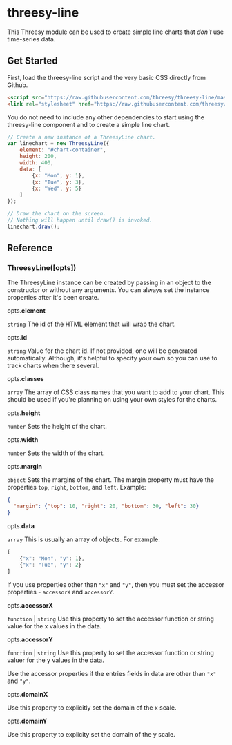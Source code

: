 # threesy-line

This Threesy module can be used to create simple line charts that
_don't_ use time-series data.

## Get Started

First, load the threesy-line script and the very basic CSS 
directly from Github.

```html
<script src="https://raw.githubusercontent.com/threesy/threesy-line/master/build/threesy-line.js"></script>
<link rel="stylesheet" href="https://raw.githubusercontent.com/threesy/threesy-line/master/build/threesy-line.css"> 
```

You do not need to include any other dependencies to start using
the threesy-line component and to create a simple line chart.

```js
// Create a new instance of a ThreesyLine chart.
var linechart = new ThreesyLine({
    element: "#chart-container",
    height: 200,
    width: 400,
    data: [
        {x: "Mon", y: 1},
        {x: "Tue", y: 3},
        {x: "Wed", y: 5}
    ]
});

// Draw the chart on the screen.
// Nothing will happen until draw() is invoked.
linechart.draw();
```

## Reference

### ThreesyLine([opts])

The ThreesyLine instance can be created by passing in an object
to the constructor or without any arguments. You can always set
the instance properties after it's been create.

opts.**element**

`string` The id of the HTML element that will wrap the chart.

opts.**id**

`string` Value for the chart id. If not provided, one will be
 generated automatically. Although, it's helpful to specify your
 own so you can use to track charts when there several.
 
opts.**classes**
 
`array` The array of CSS class names that you want to add to your
 chart. This should be used if you're planning on using your own styles
 for the charts.
 
opts.**height**

`number` Sets the height of the chart.

opts.**width**

`number` Sets the width of the chart.

opts.**margin**

`object` Sets the margins of the chart. The margin property must have
the properties `top`, `right`, `bottom`, and `left`. Example:

```json
{
  "margin": {"top": 10, "right": 20, "bottom": 30, "left": 30}
}
```
 
opts.**data**
 
`array` This is usually an array of objects. For example:
```js
[
    {"x": "Mon", "y": 1},
    {"x": "Tue", "y": 2}
]
```

If you use properties other than `"x"` and `"y"`, then you must set
the accessor properties - `accessorX` and `accessorY`.

opts.**accessorX**

`function` | `string` Use this property to set the accessor function
or string value for the x values in the data.

opts.**accessorY**

`function` | `string` Use this property to set the accessor function
or string valuer for the y values in the data.

Use the accessor properties if the entries fields in data are other
than `"x"` and `"y"`.

opts.**domainX**

Use this property to explicitly set the domain of the x scale.

opts.**domainY**

Use this property to explicity set the domain of the y scale.
